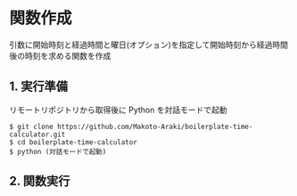 # 関数作成

引数に開始時刻と経過時間と曜日(オプション)を指定して開始時刻から経過時間後の時刻を求める関数を作成

## 1. 実行準備

リモートリポジトリから取得後に Python を対話モードで起動

```
$ git clone https://github.com/Makoto-Araki/boilerplate-time-calculator.git
$ cd boilerplate-time-calculator
$ python (対話モードで起動)
```

## 2. 関数実行

